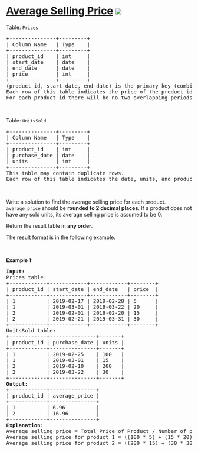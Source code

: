 
# [Average Selling Price](https://leetcode.com/problems/average-selling-price) ![](https://img.shields.io/badge/Easy-green)

<p>Table: <code>Prices</code></p>

<pre>
+---------------+---------+
| Column Name   | Type    |
+---------------+---------+
| product_id    | int     |
| start_date    | date    |
| end_date      | date    |
| price         | int     |
+---------------+---------+
(product_id, start_date, end_date) is the primary key (combination of columns with unique values) for this table.
Each row of this table indicates the price of the product_id in the period from start_date to end_date.
For each product_id there will be no two overlapping periods. That means there will be no two intersecting periods for the same product_id.
</pre>

<p>&nbsp;</p>

<p>Table: <code>UnitsSold</code></p>

<pre>
+---------------+---------+
| Column Name   | Type    |
+---------------+---------+
| product_id    | int     |
| purchase_date | date    |
| units         | int     |
+---------------+---------+
This table may contain duplicate rows.
Each row of this table indicates the date, units, and product_id of each product sold. 
</pre>

<p>&nbsp;</p>

<p>Write a solution to find the average selling price for each product. <code>average_price</code> should be <strong>rounded to 2 decimal places</strong>. If a product does not have any sold units, its average selling price is assumed to be 0.</p>

<p>Return the result table in <strong>any order</strong>.</p>

<p>The&nbsp;result format is in the following example.</p>

<p>&nbsp;</p>
<p><strong class="example">Example 1:</strong></p>

<pre>
<strong>Input:</strong> 
Prices table:
+------------+------------+------------+--------+
| product_id | start_date | end_date   | price  |
+------------+------------+------------+--------+
| 1          | 2019-02-17 | 2019-02-28 | 5      |
| 1          | 2019-03-01 | 2019-03-22 | 20     |
| 2          | 2019-02-01 | 2019-02-20 | 15     |
| 2          | 2019-02-21 | 2019-03-31 | 30     |
+------------+------------+------------+--------+
UnitsSold table:
+------------+---------------+-------+
| product_id | purchase_date | units |
+------------+---------------+-------+
| 1          | 2019-02-25    | 100   |
| 1          | 2019-03-01    | 15    |
| 2          | 2019-02-10    | 200   |
| 2          | 2019-03-22    | 30    |
+------------+---------------+-------+
<strong>Output:</strong> 
+------------+---------------+
| product_id | average_price |
+------------+---------------+
| 1          | 6.96          |
| 2          | 16.96         |
+------------+---------------+
<strong>Explanation:</strong> 
Average selling price = Total Price of Product / Number of products sold.
Average selling price for product 1 = ((100 * 5) + (15 * 20)) / 115 = 6.96
Average selling price for product 2 = ((200 * 15) + (30 * 30)) / 230 = 16.96
</pre>

        